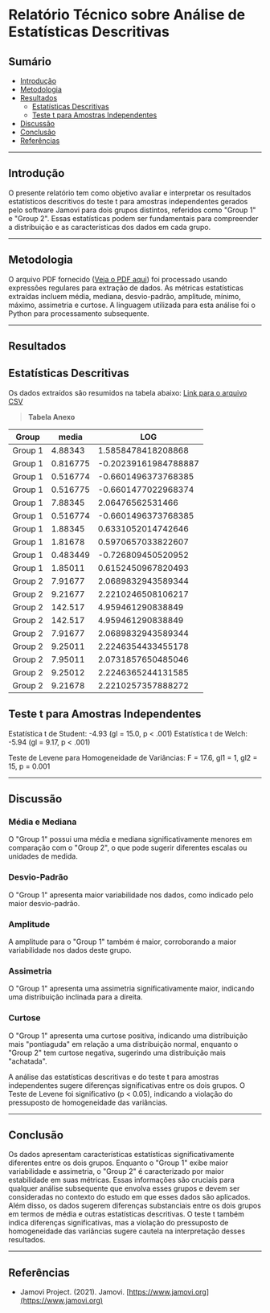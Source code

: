 # Relatório Técnico sobre Análise de Estatísticas Descritivas

## Sumário

- [Introdução](#introdução)
- [Metodologia](#metodologia)
- [Resultados](#resultados)
  - [Estatísticas Descritivas](#estatísticas-descritivas)
  - [Teste t para Amostras Independentes](#teste-t-para-amostras-independentes)
- [Discussão](#discussão)
- [Conclusão](#conclusão)
- [Referências](#referências)

---

## Introdução

O presente relatório tem como objetivo avaliar e interpretar os resultados estatísticos descritivos do teste t para amostras independentes gerados pelo software Jamovi para dois grupos distintos, referidos como "Group 1" e "Group 2". Essas estatísticas podem ser fundamentais para compreender a distribuição e as características dos dados em cada grupo.

---

## Metodologia

O arquivo PDF fornecido ([Veja o PDF aqui](https://github.com/jonathamgg/sarik_validation_graphics/blob/master/c%C3%A1lculo%20estat%C3%ADstico%20com%20jamovi/taxa_resposta/vote/media_tr_wget_transformado.pdf)) foi processado usando expressões regulares para extração de dados. As métricas estatísticas extraídas incluem média, mediana, desvio-padrão, amplitude, mínimo, máximo, assimetria e curtose. A linguagem utilizada para esta análise foi o Python para processamento subsequente.

---

## Resultados

## Estatísticas Descritivas

Os dados extraídos são resumidos na tabela abaixo:
[Link para o arquivo CSV](https://github.com/jonathamgg/sarik_validation_graphics/blob/master/c%C3%A1lculo%20estat%C3%ADstico%20com%20jamovi/taxa_resposta/vote/media_tr_wget_transformado.csv)

> **Tabela Anexo**

| Group   | media    | LOG                  |
| ------- | -------- | -------------------- |
| Group 1 | 4.88343  | 1.5858478418208868   |
| Group 1 | 0.816775 | -0.20239161984788887 |
| Group 1 | 0.516774 | -0.6601496373768385  |
| Group 1 | 0.516775 | -0.6601477022968374  |
| Group 1 | 7.88345  | 2.06476562531466     |
| Group 1 | 0.516774 | -0.6601496373768385  |
| Group 1 | 1.88345  | 0.6331052014742646   |
| Group 1 | 1.81678  | 0.5970657033822607   |
| Group 1 | 0.483449 | -0.726809450520952   |
| Group 1 | 1.85011  | 0.6152450967820493   |
| Group 2 | 7.91677  | 2.0689832943589344   |
| Group 2 | 9.21677  | 2.2210246508106217   |
| Group 2 | 142.517  | 4.959461290838849    |
| Group 2 | 142.517  | 4.959461290838849    |
| Group 2 | 7.91677  | 2.0689832943589344   |
| Group 2 | 9.25011  | 2.2246354433455178   |
| Group 2 | 7.95011  | 2.0731857650485046   |
| Group 2 | 9.25012  | 2.2246365244131585   |
| Group 2 | 9.21678  | 2.2210257357888272   |

## Teste t para Amostras Independentes

Estatística t de Student: -4.93 (gl = 15.0, p < .001)
Estatística t de Welch: -5.94 (gl = 9.17, p < .001)

Teste de Levene para Homogeneidade de Variâncias: F = 17.6, gl1 = 1, gl2 = 15, p = 0.001

---

## Discussão

### Média e Mediana

O "Group 1" possui uma média e mediana significativamente menores em comparação com o "Group 2", o que pode sugerir diferentes escalas ou unidades de medida.

### Desvio-Padrão

O "Group 1" apresenta maior variabilidade nos dados, como indicado pelo maior desvio-padrão.

### Amplitude

A amplitude para o "Group 1" também é maior, corroborando a maior variabilidade nos dados deste grupo.

### Assimetria

O "Group 1" apresenta uma assimetria significativamente maior, indicando uma distribuição inclinada para a direita.

### Curtose

O "Group 1" apresenta uma curtose positiva, indicando uma distribuição mais "pontiaguda" em relação a uma distribuição normal, enquanto o "Group 2" tem curtose negativa, sugerindo uma distribuição mais "achatada".

A análise das estatísticas descritivas e do teste t para amostras independentes sugere diferenças significativas entre os dois grupos. O Teste de Levene foi significativo (p < 0.05), indicando a violação do pressuposto de homogeneidade das variâncias.

---

## Conclusão

Os dados apresentam características estatísticas significativamente diferentes entre os dois grupos. Enquanto o "Group 1" exibe maior variabilidade e assimetria, o "Group 2" é caracterizado por maior estabilidade em suas métricas. Essas informações são cruciais para qualquer análise subsequente que envolva esses grupos e devem ser consideradas no contexto do estudo em que esses dados são aplicados. Além disso, os dados sugerem diferenças substanciais entre os dois grupos em termos de média e outras estatísticas descritivas. O teste t também indica diferenças significativas, mas a violação do pressuposto de homogeneidade das variâncias sugere cautela na interpretação desses resultados.

---

## Referências

- Jamovi Project. (2021). Jamovi. [https://www.jamovi.org](https://www.jamovi.org)

